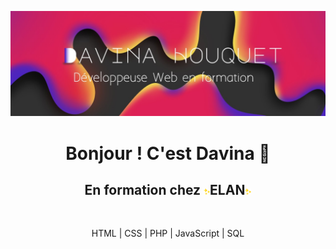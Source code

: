 ![](https://github.com/davinahouquet/davinahouquet/blob/main/davinahouquetcover1.jpg)

<h1 align = 'center' >Bonjour ! C'est Davina 👋</h1>

<h2 align='center'>En formation chez  <img width="10" height="10" src="https://github.com/davinahouquet/davinahouquet/blob/main/brille.png"/>ELAN<img  width="10" height="10"src="https://github.com/davinahouquet/davinahouquet/blob/main/brille.png"/> </h2><br>
<p align = 'center'>HTML | CSS | PHP | JavaScript | SQL </p>
